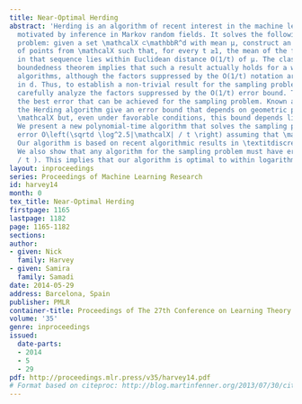 ```yaml
---
title: Near-Optimal Herding
abstract: 'Herding is an algorithm of recent interest in the machine learning community,
  motivated by inference in Markov random fields. It solves the following sampling
  problem: given a set \mathcalX ⊂\mathbbR^d with mean μ, construct an infinite sequence
  of points from \mathcalX such that, for every t ≥1, the mean of the first t points
  in that sequence lies within Euclidean distance O(1/t) of μ. The classic Perceptron
  boundedness theorem implies that such a result actually holds for a wide class of
  algorithms, although the factors suppressed by the O(1/t) notation are exponential
  in d. Thus, to establish a non-trivial result for the sampling problem, one must
  carefully analyze the factors suppressed by the O(1/t) error bound. This paper studies
  the best error that can be achieved for the sampling problem. Known analysis of
  the Herding algorithm give an error bound that depends on geometric properties of
  \mathcalX but, even under favorable conditions, this bound depends linearly on d.
  We present a new polynomial-time algorithm that solves the sampling problem with
  error O\left(\sqrtd \log^2.5|\mathcalX| / t \right) assuming that \mathcalX is finite.
  Our algorithm is based on recent algorithmic results in \textitdiscrepancy theory.
  We also show that any algorithm for the sampling problem must have error Ω( \sqrtd
  / t ). This implies that our algorithm is optimal to within logarithmic factors. '
layout: inproceedings
series: Proceedings of Machine Learning Research
id: harvey14
month: 0
tex_title: Near-Optimal Herding
firstpage: 1165
lastpage: 1182
page: 1165-1182
sections: 
author:
- given: Nick
  family: Harvey
- given: Samira
  family: Samadi
date: 2014-05-29
address: Barcelona, Spain
publisher: PMLR
container-title: Proceedings of The 27th Conference on Learning Theory
volume: '35'
genre: inproceedings
issued:
  date-parts:
  - 2014
  - 5
  - 29
pdf: http://proceedings.mlr.press/v35/harvey14.pdf
# Format based on citeproc: http://blog.martinfenner.org/2013/07/30/citeproc-yaml-for-bibliographies/
---
```

